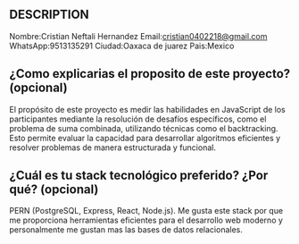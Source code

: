 ## DESCRIPTION

Nombre:Cristian Neftali Hernandez
Email:cristian0402218@gmail.com
WhatsApp:9513135291
Ciudad:Oaxaca de juarez
Pais:Mexico

## ¿Como explicarias el proposito de este proyecto? (opcional)

El propósito de este proyecto es medir las habilidades en JavaScript de los participantes mediante la resolución de desafíos específicos, como el problema de suma combinada, utilizando técnicas como el backtracking. Esto permite evaluar la capacidad para desarrollar algoritmos eficientes y resolver problemas de manera estructurada y funcional.

## ¿Cuál es tu stack tecnológico preferido? ¿Por qué? (opcional)

PERN (PostgreSQL, Express, React, Node.js).
Me gusta este stack por que me proporciona herramientas eficientes para el desarrollo web moderno y personalmente me gustan mas las bases de datos relacionales.

